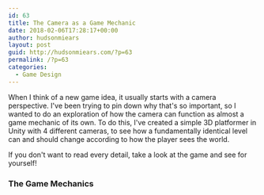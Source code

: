 ```yaml
---
id: 63
title: The Camera as a Game Mechanic
date: 2018-02-06T17:28:17+00:00
author: hudsonmiears
layout: post
guid: http://hudsonmiears.com/?p=63
permalink: /?p=63
categories:
  - Game Design
---
```

When I think of a new game idea, it usually starts with a camera perspective. I've been trying to pin down why that's so important, so I wanted to do an exploration of how the camera can function as almost a game mechanic of its own. To do this, I've created a simple 3D platformer in Unity with 4 different cameras, to see how a fundamentally identical level can and should change according to how the player sees the world.

If you don't want to read every detail, take a look at the game and see for yourself!

### The Game Mechanics

&nbsp;